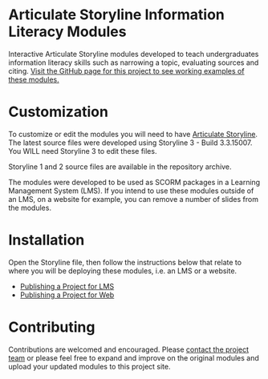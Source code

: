 Articulate Storyline Information Literacy Modules
=============================

Interactive Articulate Storyline modules developed to teach undergraduates information literacy skills such as narrowing a topic, evaluating sources and citing. [Visit the GitHub page for this project to see working examples of these modules.](http://marquetterml.github.io/information-literacy-modules)

Customization
=============

To customize or edit the modules you will need to have [Articulate Storyline](https://articulate.com/360/storyline). The latest source files were developed using Storyline 3 - Build 3.3.15007. You WILL need Storyline 3 to edit these files.

Storyline 1 and 2 source files are available in the repository archive. 

The modules were developed to be used as SCORM packages in a Learning Management System (LMS). If you intend to use these modules outside of an LMS, on a website for example, you can remove a number of slides from the modules.

Installation
============

Open the Storyline file, then follow the instructions below that relate to where you will be deploying these modules, i.e. an LMS or a website. 


- [Publishing a Project for LMS](https://articulate.com/support/article/Storyline-3-Publishing-and-Sharing-Content#lms)
- [Publishing a Project for Web](https://articulate.com/support/article/Storyline-3-Publishing-and-Sharing-Content#web)

Contributing
============

Contributions are welcomed and encouraged. Please [contact the project team](mailto:eric.kowalik@marquette.edu) or please feel free to expand and improve on the original modules and upload your updated modules to this project site. 


